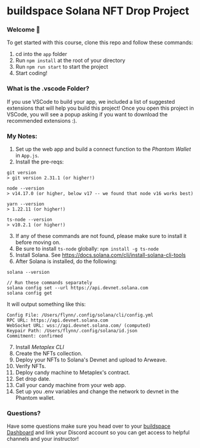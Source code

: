 # buildspace Solana NFT Drop Project
### Welcome 👋
To get started with this course, clone this repo and follow these commands:

1. cd into the `app` folder
2. Run `npm install` at the root of your directory
3. Run `npm run start` to start the project
4. Start coding!

### What is the .vscode Folder?
If you use VSCode to build your app, we included a list of suggested extensions that will help you build this project! Once you open this project in VSCode, you will see a popup asking if you want to download the recommended extensions :).

### My Notes:  
1. Set up the web app and build a connect function to the _Phantom Wallet_ in `App.js`. 
2. Install the pre-reqs: 
```
git version
> git version 2.31.1 (or higher!)

node --version
> v14.17.0 (or higher, below v17 -- we found that node v16 works best)

yarn --version
> 1.22.11 (or higher!)

ts-node --version
> v10.2.1 (or higher!)
```
3. If any of these commands are not found, please make sure to install it before moving on. 
4. Be sure to install `ts-node` globally: 
   `npm install -g ts-node`
5. Install Solana. See https://docs.solana.com/cli/install-solana-cli-tools
6. After Solana is installed, do the following: 
```
solana --version

// Run these commands separately
solana config set --url https://api.devnet.solana.com
solana config get
```

It will output something like this: 
```
Config File: /Users/flynn/.config/solana/cli/config.yml
RPC URL: https://api.devnet.solana.com
WebSocket URL: wss://api.devnet.solana.com/ (computed)
Keypair Path: /Users/flynn/.config/solana/id.json
Commitment: confirmed
```
7. Install _Metaplex CLI_
8. Create the NFTs collection. 
9. Deploy your NFTs to Solana's Devnet and upload to Arweave. 
10. Verify NFTs. 
11. Deploy candy machine to Metaplex's contract.
12. Set drop date.
13. Call your candy machine from your web app.
14. Set up you .env variables and change the network to devnet in the Phantom wallet.      


### Questions?
Have some questions make sure you head over to your [buildspace Dashboard](https://app.buildspace.so/projects/CO77556be5-25e9-49dd-a799-91a2fc29520e) and link your Discord account so you can get access to helpful channels and your instructor!

